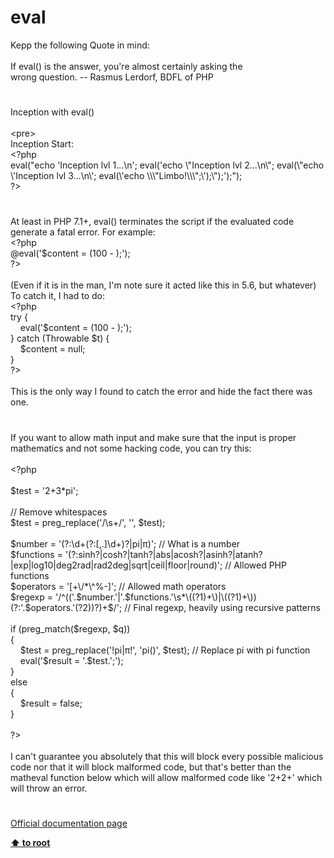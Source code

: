# eval




<div class="phpcode"><span class="html">
Kepp the following Quote in mind:<br><br>If eval() is the answer, you&apos;re almost certainly asking the<br>wrong question. -- Rasmus Lerdorf, BDFL of PHP</span>
</div>
  

#


<div class="phpcode"><span class="html">
Inception with eval()<br><br>&lt;pre&gt;<br>Inception Start:<br><span class="default">&lt;?php<br></span><span class="keyword">eval(</span><span class="string">&quot;echo &apos;Inception lvl 1...\n&apos;; eval(&apos;echo \&quot;Inception lvl 2...\n\&quot;; eval(\&quot;echo \&apos;Inception lvl 3...\n\&apos;; eval(\&apos;echo \\\&quot;Limbo!\\\&quot;;\&apos;);\&quot;);&apos;);&quot;</span><span class="keyword">);<br></span><span class="default">?&gt;</span>
</span>
</div>
  

#


<div class="phpcode"><span class="html">
At least in PHP 7.1+, eval() terminates the script if the evaluated code generate a fatal error. For example:<br><span class="default">&lt;?php<br></span><span class="keyword">@eval(</span><span class="string">&apos;$content = (100 - );&apos;</span><span class="keyword">);<br></span><span class="default">?&gt;<br></span><br>(Even if it is in the man, I&apos;m note sure it acted like this in 5.6, but whatever)<br>To catch it, I had to do:<br><span class="default">&lt;?php<br></span><span class="keyword">try {<br>&#xA0; &#xA0; eval(</span><span class="string">&apos;$content = (100 - );&apos;</span><span class="keyword">);<br>} catch (</span><span class="default">Throwable $t</span><span class="keyword">) {<br>&#xA0; &#xA0; </span><span class="default">$content </span><span class="keyword">= </span><span class="default">null</span><span class="keyword">;<br>}<br></span><span class="default">?&gt;<br></span><br>This is the only way I found to catch the error and hide the fact there was one.</span>
</div>
  

#


<div class="phpcode"><span class="html">
If you want to allow math input and make sure that the input is proper mathematics and not some hacking code, you can try this:<br><br><span class="default">&lt;?php<br><br>$test </span><span class="keyword">= </span><span class="string">&apos;2+3*pi&apos;</span><span class="keyword">;<br><br></span><span class="comment">// Remove whitespaces<br></span><span class="default">$test </span><span class="keyword">= </span><span class="default">preg_replace</span><span class="keyword">(</span><span class="string">&apos;/\s+/&apos;</span><span class="keyword">, </span><span class="string">&apos;&apos;</span><span class="keyword">, </span><span class="default">$test</span><span class="keyword">);<br><br></span><span class="default">$number </span><span class="keyword">= </span><span class="string">&apos;(?:\d+(?:[,.]\d+)?|pi|&#x3C0;)&apos;</span><span class="keyword">; </span><span class="comment">// What is a number<br></span><span class="default">$functions </span><span class="keyword">= </span><span class="string">&apos;(?:sinh?|cosh?|tanh?|abs|acosh?|asinh?|atanh?|exp|log10|deg2rad|rad2deg|sqrt|ceil|floor|round)&apos;</span><span class="keyword">; </span><span class="comment">// Allowed PHP functions<br></span><span class="default">$operators </span><span class="keyword">= </span><span class="string">&apos;[+\/*\^%-]&apos;</span><span class="keyword">; </span><span class="comment">// Allowed math operators<br></span><span class="default">$regexp </span><span class="keyword">= </span><span class="string">&apos;/^((&apos;</span><span class="keyword">.</span><span class="default">$number</span><span class="keyword">.</span><span class="string">&apos;|&apos;</span><span class="keyword">.</span><span class="default">$functions</span><span class="keyword">.</span><span class="string">&apos;\s*\((?1)+\)|\((?1)+\))(?:&apos;</span><span class="keyword">.</span><span class="default">$operators</span><span class="keyword">.</span><span class="string">&apos;(?2))?)+$/&apos;</span><span class="keyword">; </span><span class="comment">// Final regexp, heavily using recursive patterns<br><br></span><span class="keyword">if (</span><span class="default">preg_match</span><span class="keyword">(</span><span class="default">$regexp</span><span class="keyword">, </span><span class="default">$q</span><span class="keyword">))<br>{<br>&#xA0; &#xA0; </span><span class="default">$test </span><span class="keyword">= </span><span class="default">preg_replace</span><span class="keyword">(</span><span class="string">&apos;!pi|&#x3C0;!&apos;</span><span class="keyword">, </span><span class="string">&apos;pi()&apos;</span><span class="keyword">, </span><span class="default">$test</span><span class="keyword">); </span><span class="comment">// Replace pi with pi function<br>&#xA0; &#xA0; </span><span class="keyword">eval(</span><span class="string">&apos;$result = &apos;</span><span class="keyword">.</span><span class="default">$test</span><span class="keyword">.</span><span class="string">&apos;;&apos;</span><span class="keyword">);<br>}<br>else<br>{<br>&#xA0; &#xA0; </span><span class="default">$result </span><span class="keyword">= </span><span class="default">false</span><span class="keyword">;<br>}<br><br></span><span class="default">?&gt;<br></span><br>I can&apos;t guarantee you absolutely that this will block every possible malicious code nor that it will block malformed code, but that&apos;s better than the matheval function below which will allow malformed code like &apos;2+2+&apos; which will throw an error.</span>
</div>
  

#

[Official documentation page](https://www.php.net/manual/en/function.eval.php)

**[⬆ to root](/)**
